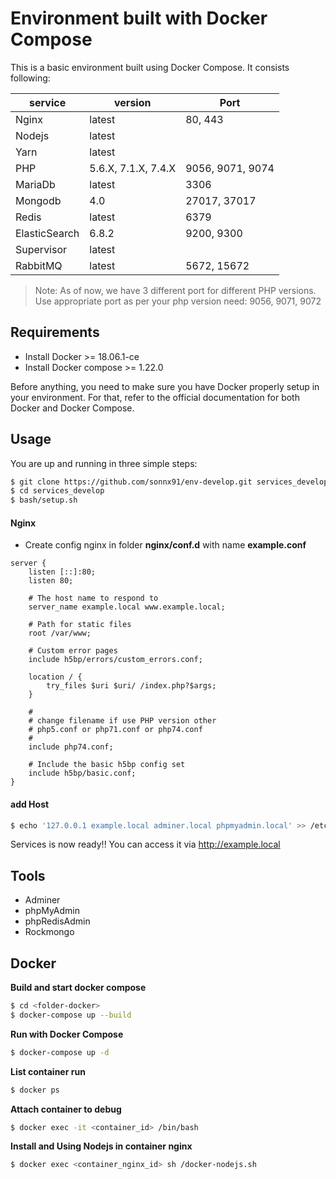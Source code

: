 # Environment built with Docker Compose

This is a basic environment built using Docker Compose. It consists following:

| service | version | Port |
|---------|---------|-----|
| Nginx | latest | 80, 443 |
| Nodejs | latest | |
| Yarn | latest | |
| PHP | 5.6.X, 7.1.X, 7.4.X | 9056, 9071, 9074 |
| MariaDb | latest | 3306 |
| Mongodb | 4.0 | 27017, 37017 |
| Redis | latest | 6379 |
| ElasticSearch | 6.8.2 | 9200, 9300 |
| Supervisor | latest | |
| RabbitMQ | latest | 5672, 15672 |

> Note: As of now, we have 3 different port for different PHP versions. Use appropriate port as per your php version need: 9056, 9071, 9072

## Requirements
- Install Docker >= 18.06.1-ce
- Install Docker compose >= 1.22.0

Before anything, you need to make sure you have Docker properly setup in your environment. For that, refer to the official documentation for both Docker and Docker Compose.

## Usage
You are up and running in three simple steps:
```sh
$ git clone https://github.com/sonnx91/env-develop.git services_develop
$ cd services_develop
$ bash/setup.sh
```

#### Nginx
- Create config nginx in folder **nginx/conf.d** with name **example.conf**

```nginx
server {
    listen [::]:80;
    listen 80;

    # The host name to respond to
    server_name example.local www.example.local;

    # Path for static files
    root /var/www;

    # Custom error pages
    include h5bp/errors/custom_errors.conf;

    location / {
        try_files $uri $uri/ /index.php?$args;
    }

    #
    # change filename if use PHP version other
    # php5.conf or php71.conf or php74.conf
    #
    include php74.conf;

    # Include the basic h5bp config set
    include h5bp/basic.conf;
}
```

#### add Host

```sh
$ echo '127.0.0.1 example.local adminer.local phpmyadmin.local' >> /etc/hosts
```

Services is now ready!! You can access it via http://example.local

## Tools
- Adminer
- phpMyAdmin
- phpRedisAdmin
- Rockmongo

## Docker

**Build and start docker compose**
```sh
$ cd <folder-docker>
$ docker-compose up --build
```

**Run with Docker Compose**
```sh
$ docker-compose up -d
```

**List container run**
```sh
$ docker ps
```

**Attach container to debug**
```sh
$ docker exec -it <container_id> /bin/bash
```

**Install and Using Nodejs in container nginx**

```sh
$ docker exec <container_nginx_id> sh /docker-nodejs.sh
```